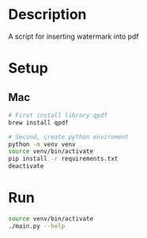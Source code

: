 # Description

A script for inserting watermark into pdf

# Setup

## Mac

```bash
# First install library qpdf
brew install qpdf

# Second, create python enviroment
python -m venv venv
source venv/bin/activate
pip install -r requirements.txt
deactivate
```

# Run

```bash
source venv/bin/activate
./main.py --help
```
